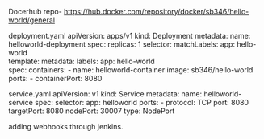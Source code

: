 Docerhub repo- https://hub.docker.com/repository/docker/sb346/hello-world/general





deployment.yaml
apiVersion: apps/v1
kind: Deployment
metadata:
  name: helloworld-deployment
spec:
  replicas: 1
  selector:
    matchLabels:
      app: hello-world  
  template:
    metadata:
      labels:
        app: hello-world   
    spec:
      containers:
        - name: helloworld-container
          image: sb346/hello-world
          ports:
            - containerPort: 8080





service.yaml
apiVersion: v1
kind: Service
metadata:
  name: helloworld-service
spec:
  selector:
    app: helloworld
  ports:
    - protocol: TCP
      port: 8080
      targetPort: 8080
      nodePort: 30007
  type: NodePort

adding webhooks through jenkins.
